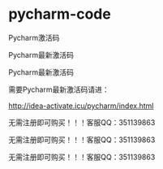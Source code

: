 # pycharm-code
Pycharm激活码

Pycharm最新激活码

Pycharm最新激活码

需要Pycharm最新激活码请进：

http://idea-activate.icu/pycharm/index.html

无需注册即可购买！！！客服QQ：351139863

无需注册即可购买！！！客服QQ：351139863

无需注册即可购买！！！客服QQ：351139863
